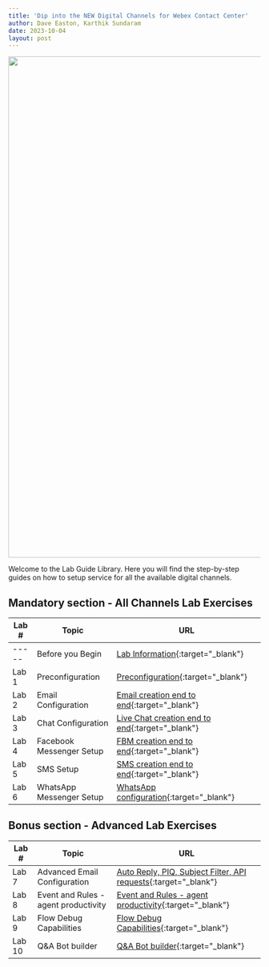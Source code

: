 ```yaml
---
title: 'Dip into the NEW Digital Channels for Webex Contact Center'
author: Dave Easton, Karthik Sundaram
date: 2023-10-04
layout: post
---
```


<img align="middle" src="/digital/assets/images/Admin.jpeg" width="1000" />

Welcome to the Lab Guide Library. Here you will find the step-by-step guides on how to setup service for all the available digital channels.

## Mandatory section - All Channels Lab Exercises

| Lab # | Topic                    | URL                                                              |
| ----- | ------------------------ | ---------------------------------------------------------------- |
| ----- | Before you Begin         | [Lab Information](Lab_Info.md){:target="\_blank"}                |
| Lab 1 | Preconfiguration         | [Preconfiguration](Lab1_Preconfiguration.md){:target="\_blank"}  |
| Lab 2 | Email Configuration      | [Email creation end to end](Lab2_Email.md){:target="\_blank"}    |
| Lab 3 | Chat Configuration       | [Live Chat creation end to end](Lab3_Chat.md){:target="\_blank"} |
| Lab 4 | Facebook Messenger Setup | [FBM creation end to end](Lab4_FBM.md){:target="\_blank"}        |
| Lab 5 | SMS Setup                | [SMS creation end to end](Lab5_SMS.md){:target="\_blank"}        |
| Lab 6 | WhatsApp Messenger Setup | [WhatsApp configuration](Lab6_Whatsapp.md){:target="\_blank"}    |

## Bonus section - Advanced Lab Exercises

| Lab # | Topic                                | URL                                                                                        |
| ----- | ------------------------------------ | ------------------------------------------------------------------------------------------ |
| Lab 7 | Advanced Email Configuration         | [Auto Reply, PIQ, Subject Filter, API requests](Lab7_Email_Advanced.md){:target="\_blank"} |
| Lab 8 | Event and Rules - agent productivity | [Event and Rules - agent productivity](Lab8_AgentProductivity.md){:target="\_blank"}       |
| Lab 9 | Flow Debug Capabilities              | [Flow Debug Capabilities](Lab9_Troubleshooting.md){:target="\_blank"}                      |
| Lab 10 | Q&A Bot builder              | [Q&A Bot builder](Lab10_Bot.md){:target="\_blank"}                      |
